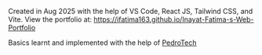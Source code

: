 Created in Aug 2025 with the help of VS Code, React JS, Tailwind CSS, and Vite. View the portfolio at: https://ifatima163.github.io/Inayat-Fatima-s-Web-Portfolio

Basics learnt and implemented with the help of [PedroTech]([url](https://www.youtube.com/watch?v=LGdPMf-SgBA))
